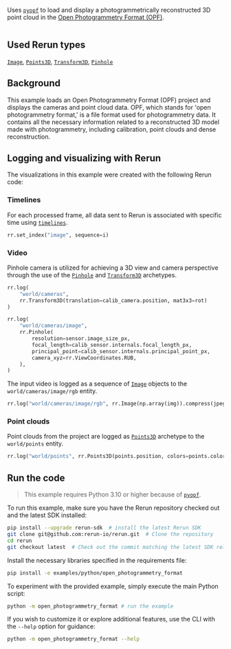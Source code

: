 <!--[metadata]
title = "Open photogrammetry format"
tags = ["2D", "3D", "Camera", "Photogrammetry"]
thumbnail = "https://static.rerun.io/open-photogrammetry-format/c9bec43a3a3abd725a55ee8eb527a4c0cb01979b/480w.png"
thumbnail_dimensions = [480, 480]
channel = "release"
build_args = ["--jpeg-quality=50"]
-->

Uses [`pyopf`](https://github.com/Pix4D/pyopf) to load and display a photogrammetrically reconstructed 3D point cloud in the [Open Photogrammetry Format (OPF)](https://www.pix4d.com/open-photogrammetry-format/).

<picture data-inline-viewer="examples/open_photogrammetry_format">
  <source media="(max-width: 480px)" srcset="https://static.rerun.io/open_photogrammetry_format/603d5605f9670889bc8bce3365f16b831fce1eb1/480w.png">
  <source media="(max-width: 768px)" srcset="https://static.rerun.io/open_photogrammetry_format/603d5605f9670889bc8bce3365f16b831fce1eb1/768w.png">
  <source media="(max-width: 1024px)" srcset="https://static.rerun.io/open_photogrammetry_format/603d5605f9670889bc8bce3365f16b831fce1eb1/1024w.png">
  <source media="(max-width: 1200px)" srcset="https://static.rerun.io/open_photogrammetry_format/603d5605f9670889bc8bce3365f16b831fce1eb1/1200w.png">
  <img src="https://static.rerun.io/open_photogrammetry_format/603d5605f9670889bc8bce3365f16b831fce1eb1/full.png" alt="">
</picture>

## Used Rerun types
[`Image`](https://www.rerun.io/docs/reference/types/archetypes/image), [`Points3D`](https://www.rerun.io/docs/reference/types/archetypes/points3d), [`Transform3D`](https://www.rerun.io/docs/reference/types/archetypes/transform3d), [`Pinhole`](https://www.rerun.io/docs/reference/types/archetypes/pinhole)

## Background

This example loads an Open Photogrammetry Format (OPF) project and displays the cameras and point cloud data.
OPF, which stands for 'open photogrammetry format,' is a file format used for photogrammetry data.
It contains all the necessary information related to a reconstructed 3D model made with photogrammetry, including calibration, point clouds and dense reconstruction.

## Logging and visualizing with Rerun

The visualizations in this example were created with the following Rerun code:

### Timelines

 For each processed frame, all data sent to Rerun is associated with specific time using [`timelines`](https://www.rerun.io/docs/concepts/timelines).

```python
rr.set_index("image", sequence=i)
```

### Video

Pinhole camera is utilized for achieving a 3D view and camera perspective through the use of the [`Pinhole`](https://www.rerun.io/docs/reference/types/archetypes/pinhole) and [`Transform3D`](https://www.rerun.io/docs/reference/types/archetypes/transform3d) archetypes.

```python
rr.log(
    "world/cameras",
    rr.Transform3D(translation=calib_camera.position, mat3x3=rot)
)
```

```python
rr.log(
    "world/cameras/image",
    rr.Pinhole(
        resolution=sensor.image_size_px,
        focal_length=calib_sensor.internals.focal_length_px,
        principal_point=calib_sensor.internals.principal_point_px,
        camera_xyz=rr.ViewCoordinates.RUB,
    ),
)
```
The input video is logged as a sequence of [`Image`](https://www.rerun.io/docs/reference/types/archetypes/image) objects to the `world/cameras/image/rgb` entity.
```python
rr.log("world/cameras/image/rgb", rr.Image(np.array(img)).compress(jpeg_quality=jpeg_quality))
```

### Point clouds

Point clouds from the project are logged as [`Points3D`](https://www.rerun.io/docs/reference/types/archetypes/points3d) archetype to the `world/points` entity.

```python
rr.log("world/points", rr.Points3D(points.position, colors=points.color), static=True)
```


## Run the code


> This example requires Python 3.10 or higher because of [`pyopf`](https://pypi.org/project/pyopf/).

To run this example, make sure you have the Rerun repository checked out and the latest SDK installed:
```bash
pip install --upgrade rerun-sdk  # install the latest Rerun SDK
git clone git@github.com:rerun-io/rerun.git  # Clone the repository
cd rerun
git checkout latest  # Check out the commit matching the latest SDK release
```
Install the necessary libraries specified in the requirements file:
```bash
pip install -e examples/python/open_photogrammetry_format
```
To experiment with the provided example, simply execute the main Python script:
```bash
python -m open_photogrammetry_format # run the example
```
If you wish to customize it or explore additional features, use the CLI with the `--help` option for guidance:
```bash
python -m open_photogrammetry_format --help
```

